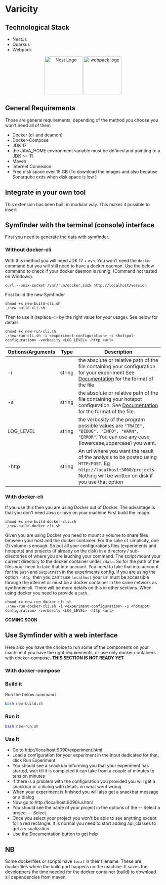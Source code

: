 # Varicity

## Technological Stack
- NestJs
- Quarkus
- Webpack
<p align="center">
  <a href="http://nestjs.com/" target="blank"><img src="https://nestjs.com/img/logo_text.svg" width="122" height="122" alt="Nest Logo" /></a>
<a href="http://nestjs.com/" target="blank"><img class="logo" src="https://webpack.js.org/site-logo.1fcab817090e78435061.svg" alt="webpack logo" width="122" height="122"></a>
</p>

## General Requirements
Those are general requirements, depending of the method you choose you won't need all of them.
- Docker (cli and deamon)
- Docker-Compose
- JDK 17
- the JAVA_HOME environment variable must be defined and pointing to a JDK >= 11
- Maven
- Internet Connexion
- Free disk space over 15 GB (To download the images and also because Sonarqube exits when disk space is low )
## Integrate in your own tool
This extension has been built in modular way. This makes it possible to insert 
## Symfinder with the terminal (console) interface
First you need to generate the data with symfinder.

### Without docker-cli
With this method you will need JDK 17 + `mvn`. You won't need the `docker` command but you will still need to have a docker
daemon. Use the below command to check if your docker daemon is runnig. (Command not tested on Windows).
```shell
curl --unix-socket /var/run/docker.sock http://localhost/version
```
First build the new Symfinder 
```shell
chmod +x new-build-cli.sh
./new-build-cli.sh
```
Then to use it  (replace <> by the right value for your usage). See below for details

```shell
chmod +x new-run-cli.sh
./new-run-cli.sh -i <experiment-configuration> -s <hotspot-configuration> -verbosity <LOG_LEVEL> -http <url>
```
| Options/Arguments         | Type    | Description |
|--------------|-----------|------------|
|-i | string | the absolute or relative path of the file containing your configuration for your experiment See [Documentation](Wiki.md) for the format of the file|
| -s | string | the absolute or relative path of the file containing your hotspot configuration. See [Documentation](Wiki.md) for the format of the file.|
| LOG_LEVEL | string | the verbosity of the program possible values are `"TRACE", "DEBUG", "INFO", "WARN", "ERROR"`. You can use any case (lowercase,uppercase) you want.|
| -http | string | An url where you want the result of the analysis to be posted using `HTTP/POST`. Eg `http://localhost:3000/projects`. Nothing will be written on disk if you use that option|

### With docker-cli
If you use this then you are using Docker out of Docker. The advantage is that you don't need Java or mvn on your machine
First build the image. 
```shell
chmod +x new-build-docker-cli.sh
./new-build-docker-cli.sh
```
Given you are using Docker you need to mount a volume to share files between your host and the docker container.
For the sake of simplicity, one (1) volume is enough. So put all your configurations files (experiments and hotspots) and projects (if already on the disk) in a directory /
sub-directories of where you are lauching your command.
The script mount your current directory to the docker container under `/data`. 
So for the path of the files your need to take that into account.
You need to take that into account for the `path` and `outputPath` in the experiments config.
If you are using the option `-http`, then you can't use `localhost` your url must be accessible through the internet or must be 
a docker container in the same network as symfinder-cli. There will be more details on this in other sections.
When using docker you need to provide a `path`.
```shell
chmod +x new-run-docker-cli.sh
./new-run-docker-cli.sh -i <experiment-configuration> -s <hotspot-configuration> -verbosity <LOG_LEVEL> -http <url>
```


**COMING SOON**

## Use Symfinder with a web interface
Here also you have the choice to run some of the components on your machine if you have the right requirements,
or use only docker containers with docker-compose.
**THIS SECTION IS NOT READY YET**
### With docker-compose
### Build it



Run the below command
```sh
bash new-build.sh
```

### Run it

```sh
bash new-run.sh
```


### Use it

- Go to http://localhost:9090/experiment.html
- Load a configuration for your experiment in the input dedicated for that, click Run Experiment
- You should see a snackbar informing you that your experiment has started, wait till it is completed it can take from a couple of minutes to tens on minutes
- If there is a problem with the configuration you provided you will get a snackbar or a dialog with details on what went wrong
- When your experiment is finished you will also get a snackbar message or a dialog
- Now go to http://localhost:9090/ui.html
- You should see the name of your project in the options of the  -- Select a project -- Select
- Once you select your project you won't be able to see anything except for a red rectangle. It is normal you need to start adding api_classes to get a visualization
- Use the Documentation button to get help

## NB
Some dockerfiles or scripts have `local` in their filename. These are dockerfiles where the build part happens on the machine. 
It saves the developpers the time needed for the docker container (build) to download all dependencies from maven.